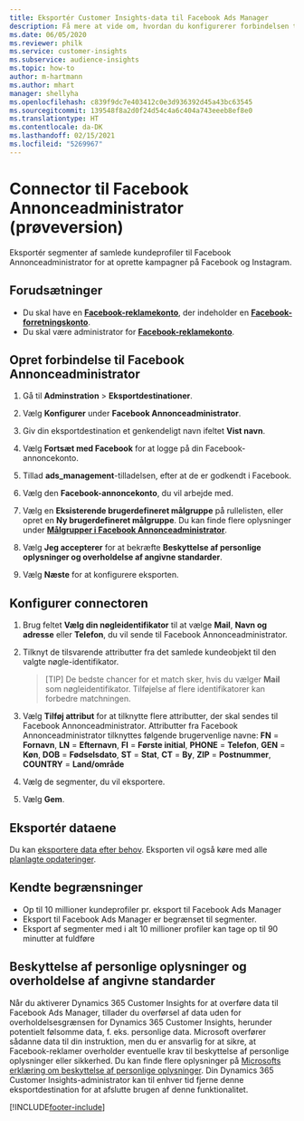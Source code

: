 ```yaml
---
title: Eksportér Customer Insights-data til Facebook Ads Manager
description: Få mere at vide om, hvordan du konfigurerer forbindelsen til Facebook Annonceadministrator.
ms.date: 06/05/2020
ms.reviewer: philk
ms.service: customer-insights
ms.subservice: audience-insights
ms.topic: how-to
author: m-hartmann
ms.author: mhart
manager: shellyha
ms.openlocfilehash: c839f9dc7e403412c0e3d936392d45a43bc63545
ms.sourcegitcommit: 139548f8a2d0f24d54c4a6c404a743eeeb8ef8e0
ms.translationtype: HT
ms.contentlocale: da-DK
ms.lasthandoff: 02/15/2021
ms.locfileid: "5269967"
---
```

# <a name="connector-for-facebook-ads-manager-preview"></a>Connector til Facebook Annonceadministrator (prøveversion)

Eksportér segmenter af samlede kundeprofiler til Facebook Annonceadministrator for at oprette kampagner på Facebook og Instagram.

## <a name="prerequisites"></a>Forudsætninger

- Du skal have en [**Facebook-reklamekonto**](https://www.facebook.com/business/learn/lessons/step-by-step-ads-manager-account), der indeholder en [**Facebook-forretningskonto**](https://business.facebook.com/).
- Du skal være administrator for [**Facebook-reklamekonto**](https://www.facebook.com/business/learn/lessons/step-by-step-ads-manager-account).

## <a name="connect-to-facebook-ads-manager"></a>Opret forbindelse til Facebook Annonceadministrator

1. Gå til **Adminstration** > **Eksportdestinationer**.

1. Vælg **Konfigurer** under **Facebook Annonceadministrator**.

1. Giv din eksportdestination et genkendeligt navn ifeltet **Vist navn**.

1. Vælg **Fortsæt med Facebook** for at logge på din Facebook-annoncekonto.

1. Tillad **ads_management**-tilladelsen, efter at de er godkendt i Facebook.

1. Vælg den **Facebook-annoncekonto**, du vil arbejde med.

1. Vælg en **Eksisterende brugerdefineret målgruppe** på rullelisten, eller opret en **Ny brugerdefineret målgruppe**. Du kan finde flere oplysninger under [**Målgrupper i Facebook Annonceadministrator**](https://www.facebook.com/business/help/744354708981227?id=2469097953376494).

1. Vælg **Jeg accepterer** for at bekræfte **Beskyttelse af personlige oplysninger og overholdelse af angivne standarder**.

1. Vælg **Næste** for at konfigurere eksporten.

## <a name="configure-the-connector"></a>Konfigurer connectoren

1. Brug feltet **Vælg din nøgleidentifikator** til at vælge **Mail**, **Navn og adresse** eller **Telefon**, du vil sende til Facebook Annonceadministrator.

1. Tilknyt de tilsvarende attributter fra det samlede kundeobjekt til den valgte nøgle-identifikator.
   > [TIP] De bedste chancer for et match sker, hvis du vælger **Mail** som nøgleidentifikator. Tilføjelse af flere identifikatorer kan forbedre matchningen.

1. Vælg **Tilføj attribut** for at tilknytte flere attributter, der skal sendes til Facebook Annonceadministrator. Attributter fra Facebook Annonceadministrator tilknyttes følgende brugervenlige navne: **FN** = **Fornavn**, **LN** = **Efternavn**, **FI** = **Første initial**, **PHONE** = **Telefon**, **GEN** = **Køn**, **DOB** = **Fødselsdato**, **ST** = **Stat**, **CT** = **By**, **ZIP** = **Postnummer**, **COUNTRY** = **Land/område**

1. Vælg de segmenter, du vil eksportere.

1. Vælg **Gem**.

## <a name="export-the-data"></a>Eksportér dataene

Du kan [eksportere data efter behov](export-destinations.md). Eksporten vil også køre med alle [planlagte opdateringer](system.md#schedule-tab).

## <a name="known-limitations"></a>Kendte begrænsninger

- Op til 10 millioner kundeprofiler pr. eksport til Facebook Ads Manager 
- Eksport til Facebook Ads Manager er begrænset til segmenter.
- Eksport af segmenter med i alt 10 millioner profiler kan tage op til 90 minutter at fuldføre

## <a name="data-privacy-and-compliance"></a>Beskyttelse af personlige oplysninger og overholdelse af angivne standarder

Når du aktiverer Dynamics 365 Customer Insights for at overføre data til Facebook Ads Manager, tillader du overførsel af data uden for overholdelsesgrænsen for Dynamics 365 Customer Insights, herunder potentielt følsomme data, f. eks. personlige data. Microsoft overfører sådanne data til din instruktion, men du er ansvarlig for at sikre, at Facebook-reklamer overholder eventuelle krav til beskyttelse af personlige oplysninger eller sikkerhed. Du kan finde flere oplysninger på [Microsofts erklæring om beskyttelse af personlige oplysninger](https://go.microsoft.com/fwlink/?linkid=396732).
Din Dynamics 365 Customer Insights-administrator kan til enhver tid fjerne denne eksportdestination for at afslutte brugen af denne funktionalitet.


[!INCLUDE[footer-include](../includes/footer-banner.md)]